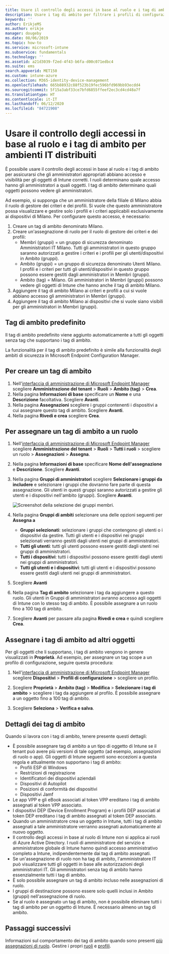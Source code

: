 ```yaml
---
title: Usare il controllo degli accessi in base al ruolo e i tag di ambito per ambienti IT distribuiti in Intune | Microsoft Docs
description: Usare i tag di ambito per filtrare i profili di configurazione in base a ruoli specifici.
keywords: ''
author: ErikjeMS
ms.author: erikje
manager: dougeby
ms.date: 08/06/2019
ms.topic: how-to
ms.service: microsoft-intune
ms.subservice: fundamentals
ms.technology: ''
ms.assetid: a21d3039-f2ed-4f43-b6fa-d00c071edbc4
ms.suite: ems
search.appverid: MET150
ms.custom: intune-azure
ms.collection: M365-identity-device-management
ms.openlocfilehash: 665b88932c88f523b19fec596bfd969bb93ecdd4
ms.sourcegitcommit: 5f15a3abf33ce7bfd6855ffeef2ec3cd4cd48a7f
ms.translationtype: HT
ms.contentlocale: it-IT
ms.lasthandoff: 06/12/2020
ms.locfileid: "84721908"
---
```

# <a name="use-role-based-access-control-rbac-and-scope-tags-for-distributed-it"></a>Usare il controllo degli accessi in base al ruolo e i tag di ambito per ambienti IT distribuiti

È possibile usare il controllo degli accessi in base al ruolo e i tag di ambito per assicurarsi che gli amministratori appropriati abbiano accesso e visibilità per gli oggetti di Intune corretti. I ruoli determinano quale accesso hanno gli amministratori a quali oggetti. I tag di ambito determinano quali oggetti possono vedere gli amministratori.

Ad esempio, si supponga che un amministratore della filiale di Milano abbia il ruolo di gestore dei criteri e dei profili. Si vuole che questo amministratore possa visualizzare e gestire solo i profili e i criteri applicabili esclusivamente ai dispositivi di Milano. Per configurare questo accesso, è necessario:

1. Creare un tag di ambito denominato Milano.
2. Creare un'assegnazione di ruolo per il ruolo di gestore dei criteri e dei profili: 
    - Membri (gruppi) = un gruppo di sicurezza denominato Amministratori IT Milano. Tutti gli amministratori in questo gruppo saranno autorizzati a gestire i criteri e i profili per gli utenti/dispositivi in Ambito (gruppi).
    - Ambito (gruppi) = un gruppo di sicurezza denominato Utenti Milano. I profili e i criteri per tutti gli utenti/dispositivi in questo gruppo possono essere gestiti dagli amministratori in Membri (gruppi). 
    - Ambito (tag) = Milano. Gli amministratori in Membri (gruppi) possono vedere gli oggetti di Intune che hanno anche il tag di ambito Milano.
3. Aggiungere il tag di ambito Milano ai criteri e profili a cui si vuole abbiano accesso gli amministratori in Membri (gruppi).
4. Aggiungere il tag di ambito Milano ai dispositivi che si vuole siano visibili per gli amministratori in Membri (gruppi). 

## <a name="default-scope-tag"></a>Tag di ambito predefinito
Il tag di ambito predefinito viene aggiunto automaticamente a tutti gli oggetti senza tag che supportano i tag di ambito.

La funzionalità per il tag di ambito predefinito è simile alla funzionalità degli ambiti di sicurezza in Microsoft Endpoint Configuration Manager. 

## <a name="to-create-a-scope-tag"></a>Per creare un tag di ambito

1. Nell'[interfaccia di amministrazione di Microsoft Endpoint Manager](https://go.microsoft.com/fwlink/?linkid=2109431) scegliere **Amministrazione del tenant** > **Ruoli** > **Ambito (tag)**  > **Crea**.
2. Nella pagina **Informazioni di base** specificare un **Nome** e una **Descrizione** facoltativa. Scegliere **Avanti**.
3. Nella pagina **Assegnazioni** scegliere i gruppi contenenti i dispositivi a cui assegnare questo tag di ambito. Scegliere **Avanti**.
4. Nella pagina **Rivedi e crea** scegliere **Crea**.

## <a name="to-assign-a-scope-tag-to-a-role"></a>Per assegnare un tag di ambito a un ruolo

1. Nell'[interfaccia di amministrazione di Microsoft Endpoint Manager](https://go.microsoft.com/fwlink/?linkid=2109431) scegliere **Amministrazione del tenant** > **Ruoli** > **Tutti i ruoli** > scegliere un ruolo > **Assegnazioni** > **Assegna**.
2. Nella pagina **Informazioni di base** specificare **Nome dell'assegnazione** e **Descrizione**. Scegliere **Avanti**.
3. Nella pagina **Gruppi di amministratori** scegliere **Selezionare i gruppi da includere** e selezionare i gruppi che dovranno fare parte di questa assegnazione. Gli utenti in questi gruppi saranno autorizzati a gestire gli utenti e i dispositivi nell'ambito (gruppi). Scegliere **Avanti**.

    ![Screenshot della selezione dei gruppi membri.](./media/scope-tags/select-member-groups.png)

4. Nella pagina **Gruppi di ambiti** selezionare una delle opzioni seguenti per **Assegna a**
    - **Gruppi selezionati**: selezionare i gruppi che contengono gli utenti o i dispositivi da gestire. Tutti gli utenti e i dispositivi nei gruppi selezionati verranno gestiti dagli utenti nei gruppi di amministratori.
    - **Tutti gli utenti**: tutti gli utenti possono essere gestiti dagli utenti nei gruppi di amministratori.
    - **Tutti i dispositivi**: tutti i dispositivi possono essere gestiti dagli utenti nei gruppi di amministratori.
    - **Tutti gli utenti e i dispositivi**: tutti gli utenti e i dispositivi possono essere gestiti dagli utenti nei gruppi di amministratori.

5. Scegliere **Avanti**
6. Nella pagina **Tag di ambito** selezionare i tag da aggiungere a questo ruolo. Gli utenti in Gruppi di amministratori avranno accesso agli oggetti di Intune con lo stesso tag di ambito. È possibile assegnare a un ruolo fino a 100 tag di ambito.
7. Scegliere **Avanti** per passare alla pagina **Rivedi e crea** e quindi scegliere **Crea**.

## <a name="assign-scope-tags-to-other-objects"></a>Assegnare i tag di ambito ad altri oggetti

Per gli oggetti che li supportano, i tag di ambito vengono in genere visualizzati in **Proprietà**. Ad esempio, per assegnare un tag scope a un profilo di configurazione, seguire questa procedura:

1. Nell'[interfaccia di amministrazione di Microsoft Endpoint Manager](https://go.microsoft.com/fwlink/?linkid=2109431) scegliere **Dispositivi** > **Profili di configurazione** > scegliere un profilo.

2. Scegliere **Proprietà** > **Ambito (tag)**  > **Modifica** > **Selezionare i tag di ambito** > scegliere i tag da aggiungere al profilo. È possibile assegnare a un oggetto fino a 100 tag di ambito.
4. Scegliere **Seleziona** > **Verifica e salva**.

## <a name="scope-tag-details"></a>Dettagli dei tag di ambito
Quando si lavora con i tag di ambito, tenere presente questi dettagli: 

- È possibile assegnare tag di ambito a un tipo di oggetto di Intune se il tenant può avere più versioni di tale oggetto (ad esempio, assegnazioni di ruolo o app).
  Gli oggetti di Intune seguenti sono eccezioni a questa regola e attualmente non supportano i tag di ambito:
    - Profili ESP di Windows
    - Restrizioni di registrazione
    - Identificatori dei dispositivi aziendali
    - Dispositivi di Autopilot
    - Posizioni di conformità dei dispositivi
    - Dispositivi Jamf
- Le app VPP e gli eBook associati al token VPP ereditano i tag di ambito assegnati al token VPP associato.
- I dispositivi DEP (Device Enrollment Program) e i profili DEP associati al token DEP ereditano i tag di ambito assegnati al token DEP associato.
- Quando un amministratore crea un oggetto in Intune, tutti i tag di ambito assegnati a tale amministratore verranno assegnati automaticamente al nuovo oggetto.
- Il controllo degli accessi in base al ruolo di Intune non si applica ai ruoli di Azure Active Directory. I ruoli di amministratore del servizio e amministratore globale di Intune hanno quindi accesso amministrativo completo a Intune, indipendentemente dai tag di ambito assegnati.
- Se un'assegnazione di ruolo non ha tag di ambito, l'amministratore IT può visualizzare tutti gli oggetti in base alle autorizzazioni degli amministratori IT. Gli amministratori senza tag di ambito hanno essenzialmente tutti i tag di ambito.
- È solo possibile assegnare un tag di ambito incluso nelle assegnazioni di ruolo.
- I gruppi di destinazione possono essere solo quelli inclusi in Ambito (gruppi) nell'assegnazione di ruolo.
- Se al ruolo è assegnato un tag di ambito, non è possibile eliminare tutti i tag di ambito per un oggetto di Intune. È necessario almeno un tag di ambito.

## <a name="next-steps"></a>Passaggi successivi

Informazioni sul comportamento dei tag di ambito quando sono presenti [più assegnazioni di ruolo](role-based-access-control.md#multiple-role-assignments).
Gestire i propri [ruoli](role-based-access-control.md) e [profili](../configuration/device-profile-assign.md).


